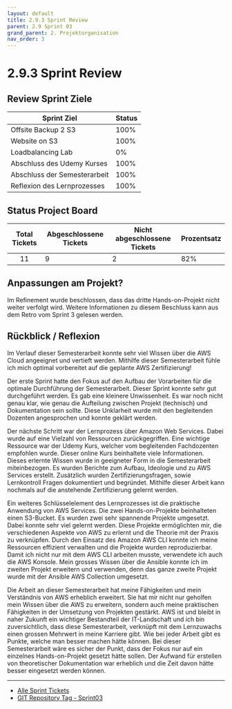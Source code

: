```yaml
---
layout: default
title: 2.9.3 Sprint Review
parent: 2.9 Sprint 03
grand_parent: 2. Projektorganisation
nav_order: 3
---
```


# 2.9.3 Sprint Review

## Review Sprint Ziele

| **Sprint Ziel**              | **Status** |
| ---------------------------- | ---------- |
| Offsite Backup 2 S3          | 100%       |
| Website on S3                | 100%       |
| Loadbalancing Lab            | 0%         |
| Abschluss des Udemy Kurses   | 100%       |
| Abschluss der Semesterarbeit | 100%       |
| Reflexion des Lernprozesses  | 100%       |

## Status Project Board

| **Total Tickets** | **Abgeschlossene Tickets** | **Nicht abgeschlossene Tickets** | **Prozentsatz** |
| :---------------: | -------------------------- | -------------------------------- | --------------- |
|        11         | 9                          | 2                                | 82%             |

## Anpassungen am Projekt?

Im Refinement wurde beschlossen, dass das dritte Hands-on-Projekt nicht weiter verfolgt wird. Weitere Informationen zu diesem Beschluss kann aus dem Retro vom Sprint 3 gelesen werden.

## Rückblick / Reflexion

Im Verlauf dieser Semesterarbeit konnte sehr viel Wissen über die AWS Cloud angeeignet und vertieft werden. Mithilfe dieser Semesterarbeit fühle ich mich optimal vorbereitet auf die geplante AWS Zertifizierung!

Der erste Sprint hatte den Fokus auf den Aufbau der Vorarbeiten für die optimale Durchführung der Semesterarbeit. Dieser Sprint konnte sehr gut durchgeführt werden. Es gab eine kleinere Unwissenheit. Es war noch nicht genau klar, wie genau die Aufteilung zwischen Projekt (technisch) und Dokumentation sein sollte. Diese Unklarheit wurde mit den begleitenden Dozenten angesprochen und konnte geklärt werden.

Der nächste Schritt war der Lernprozess über Amazon Web Services. Dabei wurde auf eine Vielzahl von Ressourcen zurückgegriffen. Eine wichtige Ressource war der Udemy Kurs, welcher vom begleitenden Fachdozenten empfohlen wurde. Dieser online Kurs beinhaltete viele Informationen. Dieses erlernte Wissen wurde in geeigneter Form in die Semesterarbeit miteinbezogen. Es wurden Berichte zum Aufbau, Ideologie und zu AWS Services erstellt. Zusätzlich wurden Zertifizierungsfragen, sowie Lernkontroll Fragen dokumentiert und begründet. Mithilfe dieser Arbeit kann nochmals auf die anstehende Zertifizierung gelernt werden.

Ein weiteres Schlüsselelement des Lernprozesses ist die praktische Anwendung von AWS Services. Die zwei Hands-on-Projekte beinhalteten einen S3-Bucket. Es wurden zwei sehr spannende Projekte umgesetzt. Dabei konnte sehr viel gelernt werden. Diese Projekte ermöglichten mir, die verschiedenen Aspekte von AWS zu erlernt und die Theorie mit der Praxis zu verknüpfen. Durch den Einsatz des Amazon AWS CLI konnte ich meine Ressourcen effizient verwalten und die Projekte wurden reproduzierbar. Damit ich nicht nur mit dem AWS CLI arbeiten musste, verwendete ich auch die AWS Konsole. Mein grosses Wissen über die Ansible konnte ich im zweiten Projekt erweitern und verwenden, denn das ganze zweite Projekt wurde mit der Ansible AWS Collection umgesetzt.

Die Arbeit an dieser Semesterarbeit hat meine Fähigkeiten und mein Verständnis von AWS erheblich erweitert. Sie hat mir nicht nur geholfen mein Wissen über die AWS zu erweitern, sondern auch meine praktischen Fähigkeiten in der Umsetzung von Projekten gestärkt. AWS ist und bleibt in naher Zukunft ein wichtiger Bestandteil der IT-Landschaft und ich bin zuversichtlich, dass diese Semesterarbeit, verknüpft mit dem Lernzuwachs einen grossen Mehrwert in meine Karriere gibt. Wie bei jeder Arbeit gibt es Punkte, welche man besser machen hätte können. Bei dieser Semesterarbeit wäre es sicher der Punkt, dass der Fokus nur auf ein einzelnes Hands-on-Projekt gesetzt hätte sollen. Der Aufwand für erstellen von theoretischer Dokumentation war erheblich und die Zeit davon hätte besser eingesetzt werden können.

---

- [Alle Sprint Tickets](https://github.com/orgs/Cloud-native-engineering/projects/3/views/1?filterQuery=sprint%3A%22Sprint+3%22)
- [GIT Repository Tag - Sprint03](https://github.com/Cloud-native-engineering/sem01_aws/releases/tag/sprint-03)
